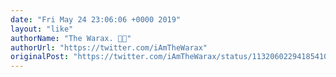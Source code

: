 ```yaml
---
date: "Fri May 24 23:06:06 +0000 2019"
layout: "like"
authorName: "The Warax. 🦛💨"
authorUrl: "https://twitter.com/iAmTheWarax"
originalPost: "https://twitter.com/iAmTheWarax/status/1132060229418541056"
---
```

